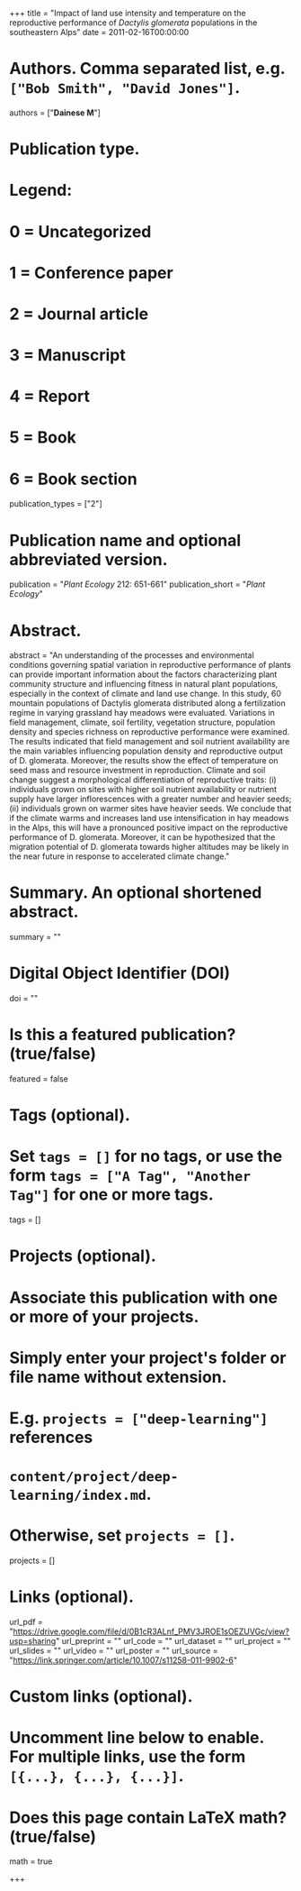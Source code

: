 +++
title = "Impact of land use intensity and temperature on the reproductive performance of *Dactylis glomerata* populations in the southeastern Alps"
date = 2011-02-16T00:00:00

# Authors. Comma separated list, e.g. `["Bob Smith", "David Jones"]`.
authors = ["**Dainese M**"]

# Publication type.
# Legend:
# 0 = Uncategorized
# 1 = Conference paper
# 2 = Journal article
# 3 = Manuscript
# 4 = Report
# 5 = Book
# 6 = Book section
publication_types = ["2"]

# Publication name and optional abbreviated version.
publication = "*Plant Ecology* 212: 651-661"
publication_short = "*Plant Ecology*"

# Abstract.
abstract = "An understanding of the processes and environmental conditions governing spatial variation in reproductive performance of plants can provide important information about the factors characterizing plant community structure and influencing fitness in natural plant populations, especially in the context of climate and land use change. In this study, 60 mountain populations of Dactylis glomerata distributed along a fertilization regime in varying grassland hay meadows were evaluated. Variations in field management, climate, soil fertility, vegetation structure, population density and species richness on reproductive performance were examined. The results indicated that field management and soil nutrient availability are the main variables influencing population density and reproductive output of D. glomerata. Moreover, the results show the effect of temperature on seed mass and resource investment in reproduction. Climate and soil change suggest a morphological differentiation of reproductive traits: (i) individuals grown on sites with higher soil nutrient availability or nutrient supply have larger inflorescences with a greater number and heavier seeds; (ii) individuals grown on warmer sites have heavier seeds. We conclude that if the climate warms and increases land use intensification in hay meadows in the Alps, this will have a pronounced positive impact on the reproductive performance of D. glomerata. Moreover, it can be hypothesized that the migration potential of D. glomerata towards higher altitudes may be likely in the near future in response to accelerated climate change."

# Summary. An optional shortened abstract.
summary = ""

# Digital Object Identifier (DOI)
doi = ""

# Is this a featured publication? (true/false)
featured = false

# Tags (optional).
#   Set `tags = []` for no tags, or use the form `tags = ["A Tag", "Another Tag"]` for one or more tags.
tags = []

# Projects (optional).
#   Associate this publication with one or more of your projects.
#   Simply enter your project's folder or file name without extension.
#   E.g. `projects = ["deep-learning"]` references 
#   `content/project/deep-learning/index.md`.
#   Otherwise, set `projects = []`.
projects = []

# Links (optional).
url_pdf = "https://drive.google.com/file/d/0B1cR3ALnf_PMV3JROE1sOEZUVGc/view?usp=sharing"
url_preprint = ""
url_code = ""
url_dataset = ""
url_project = ""
url_slides = ""
url_video = ""
url_poster = ""
url_source = "https://link.springer.com/article/10.1007/s11258-011-9902-6"

# Custom links (optional).
#   Uncomment line below to enable. For multiple links, use the form `[{...}, {...}, {...}]`.


# Does this page contain LaTeX math? (true/false)
math = true

+++
